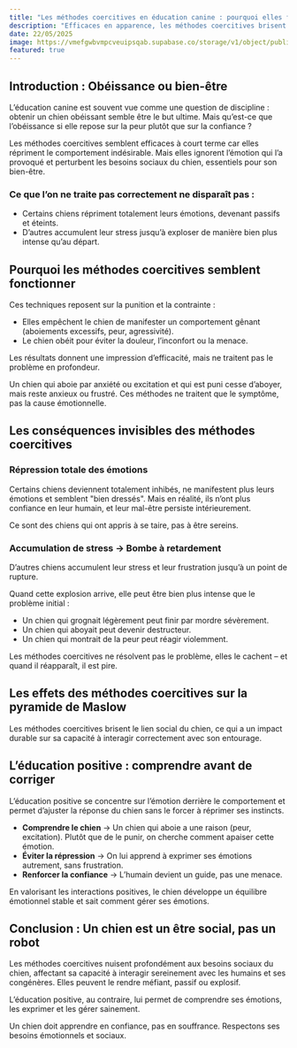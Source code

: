 ```yaml
---
title: "Les méthodes coercitives en éducation canine : pourquoi elles fonctionnent mais pourquoi vous ne devriez jamais les utiliser"
description: "Efficaces en apparence, les méthodes coercitives brisent la confiance du chien et masquent les vrais problèmes. Voici pourquoi vous ne devriez jamais les utiliser."
date: 22/05/2025
image: https://vmefgwbvmpcveuipsqab.supabase.co/storage/v1/object/public/blog//article-01-cover.jpg
featured: true
---
```


## Introduction : Obéissance ou bien-être

L’éducation canine est souvent vue comme une question de discipline : obtenir un chien obéissant semble être le but ultime. Mais qu’est-ce que l’obéissance si elle repose sur la peur plutôt que sur la confiance ?

Les méthodes coercitives semblent efficaces à court terme car elles répriment le comportement indésirable. Mais elles ignorent l’émotion qui l’a provoqué et perturbent les besoins sociaux du chien, essentiels pour son bien-être.

### Ce que l’on ne traite pas correctement ne disparaît pas :

- Certains chiens répriment totalement leurs émotions, devenant passifs et éteints.
- D’autres accumulent leur stress jusqu’à exploser de manière bien plus intense qu’au départ.

## Pourquoi les méthodes coercitives semblent fonctionner

Ces techniques reposent sur la punition et la contrainte :

- Elles empêchent le chien de manifester un comportement gênant (aboiements excessifs, peur, agressivité).
- Le chien obéit pour éviter la douleur, l’inconfort ou la menace.

Les résultats donnent une impression d’efficacité, mais ne traitent pas le problème en profondeur.

Un chien qui aboie par anxiété ou excitation et qui est puni cesse d’aboyer, mais reste anxieux ou frustré. Ces méthodes ne traitent que le symptôme, pas la cause émotionnelle.

## Les conséquences invisibles des méthodes coercitives

### Répression totale des émotions

Certains chiens deviennent totalement inhibés, ne manifestent plus leurs émotions et semblent "bien dressés". Mais en réalité, ils n’ont plus confiance en leur humain, et leur mal-être persiste intérieurement.

Ce sont des chiens qui ont appris à se taire, pas à être sereins.

### Accumulation de stress → Bombe à retardement

D’autres chiens accumulent leur stress et leur frustration jusqu’à un point de rupture.

Quand cette explosion arrive, elle peut être bien plus intense que le problème initial :

- Un chien qui grognait légèrement peut finir par mordre sévèrement.
- Un chien qui aboyait peut devenir destructeur.
- Un chien qui montrait de la peur peut réagir violemment.

Les méthodes coercitives ne résolvent pas le problème, elles le cachent – et quand il réapparaît, il est pire.

## Les effets des méthodes coercitives sur la pyramide de Maslow

Les méthodes coercitives brisent le lien social du chien, ce qui a un impact durable sur sa capacité à interagir correctement avec son entourage.

## L’éducation positive : comprendre avant de corriger

L’éducation positive se concentre sur l’émotion derrière le comportement et permet d’ajuster la réponse du chien sans le forcer à réprimer ses instincts.

- **Comprendre le chien** → Un chien qui aboie a une raison (peur, excitation). Plutôt que de le punir, on cherche comment apaiser cette émotion.
- **Éviter la répression** → On lui apprend à exprimer ses émotions autrement, sans frustration.
- **Renforcer la confiance** → L’humain devient un guide, pas une menace.

En valorisant les interactions positives, le chien développe un équilibre émotionnel stable et sait comment gérer ses émotions.

## Conclusion : Un chien est un être social, pas un robot

Les méthodes coercitives nuisent profondément aux besoins sociaux du chien, affectant sa capacité à interagir sereinement avec les humains et ses congénères. Elles peuvent le rendre méfiant, passif ou explosif.

L’éducation positive, au contraire, lui permet de comprendre ses émotions, les exprimer et les gérer sainement.

Un chien doit apprendre en confiance, pas en souffrance. Respectons ses besoins émotionnels et sociaux.
